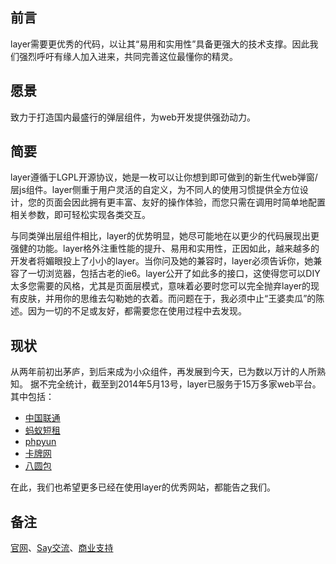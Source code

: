 ﻿<h2>前言</h2>
layer需要更优秀的代码，以让其“易用和实用性”具备更强大的技术支撑。因此我们强烈呼吁有缘人加入进来，共同完善这位最懂你的精灵。

<h2>愿景</h2>
致力于打造国内最盛行的弹层组件，为web开发提供强劲动力。


<h2>简要</h2>
layer遵循于LGPL开源协议，她是一枚可以让你想到即可做到的新生代web弹窗/层js组件。layer侧重于用户灵活的自定义，为不同人的使用习惯提供全方位设计，您的页面会因此拥有更丰富、友好的操作体验，而您只需在调用时简单地配置相关参数，即可轻松实现各类交互。

与同类弹出层组件相比，layer的优势明显，她尽可能地在以更少的代码展现出更强健的功能。layer格外注重性能的提升、易用和实用性，正因如此，越来越多的开发者将媚眼投上了小小的layer。当你问及她的兼容时，layer必须告诉你，她兼容了一切浏览器，包括古老的ie6。layer公开了如此多的接口，这使得您可以DIY太多您需要的风格，尤其是页面层模式，意味着必要时您可以完全抛弃layer的现有皮肤，并用你的思维去勾勒她的衣着。而问题在于，我必须中止“王婆卖瓜”的陈述。因为一切的不足或友好，都需要您在使用过程中去发现。

<h2>现状</h2>
从两年前初出茅庐，到后来成为小众组件，再发展到今天，已为数以万计的人所熟知。
据不完全统计，截至到2014年5月13号，layer已服务于15万多家web平台。
其中包括：
<ul>
    <li><a href="http://app.10010.com/" target="_blank">中国联通</a></li>
    <li><a href="http://www.mayi.com/" target="_blank">蚂蚁短租</a></li>
    <li><a href="http://www.phpyun.com/" target="_blank">phpyun</a></li>
    <li><a href="http://www.kapai.com/" target="_blank">卡牌网</a></li>
    <li><a href="http://www.bayuanbao.com/" target="_blank">八圆包</a></li>
</ul>

在此，我们也希望更多已经在使用layer的优秀网站，都能告之我们。


<h2>备注</h2>
<p><a href="http://sentsin.com/jquery/layer/" target="_blank">官网</a>、<a href="http://say.sentsin.com/home-48.html" target="_blank">Say交流</a>、<a href="hhttp://url.cn/RAejZY" target="_blank">商业支持</a></p>